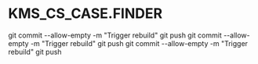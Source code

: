 # KMS_CS_CASE.FINDER
git commit --allow-empty -m "Trigger rebuild"
git push
git commit --allow-empty -m "Trigger rebuild"
git push
git commit --allow-empty -m "Trigger rebuild"
git push
